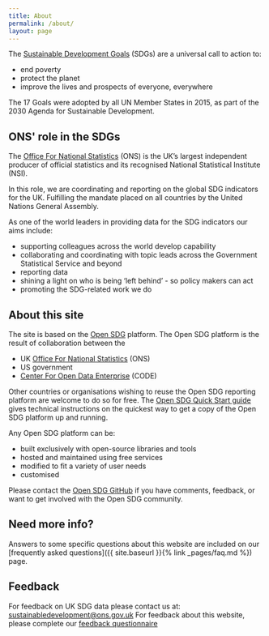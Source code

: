 ```yaml
---
title: About
permalink: /about/
layout: page
---
```

The [Sustainable Development Goals](http://www.un.org/sustainabledevelopment/sustainable-development-goals/) (SDGs) are a universal call to action to:
  * end poverty
  * protect the planet
  * improve the lives and prospects of everyone, everywhere

The 17 Goals were adopted by all UN Member States in 2015, as part of the 2030 Agenda for Sustainable Development.

## ONS' role in the SDGs
The [Office For National Statistics](https://www.ons.gov.uk/) (ONS) is the UK’s largest independent producer of official statistics and its recognised National Statistical Institute (NSI).

In this role, we are coordinating and reporting on the global SDG indicators for the UK. Fulfilling the mandate placed on all countries by the United Nations General Assembly.

As one of the world leaders in providing data for the SDG indicators our aims include: 
  * supporting colleagues across the world develop capability 
  * collaborating and coordinating with topic leads across the Government Statistical Service and beyond
  * reporting data
  * shining a light on who is being ‘left behind’ - so policy makers can act 
  * promoting the SDG-related work we do

## About this site
The site is based on the [Open SDG](https://open-sdg.readthedocs.io/en/latest/) platform. The Open SDG platform is the result of collaboration between the
  * UK [Office For National Statistics](https://www.ons.gov.uk/) (ONS) 
  * US government
  * [Center For Open Data Enterprise](http://opendataenterprise.org/) (CODE)

Other countries or organisations wishing to reuse the Open SDG reporting platform are welcome to do so for free. The [Open SDG Quick Start guide](https://open-sdg.readthedocs.io/en/latest/quick-start/) gives technical instructions on the quickest way to get a copy of the Open SDG platform up and running.

Any Open SDG platform can be:
  * built exclusively with open-source libraries and tools
  * hosted and maintained using free services 
  * modified to fit a variety of user needs 
  * customised

Please contact the [Open SDG GitHub](https://github.com/open-sdg/open-sdg) if you have comments, feedback, or want to get involved with the Open SDG community.

## Need more info?
Answers to some specific questions about this website are included on our [frequently asked questions]({{ site.baseurl }}{% link _pages/faq.md %}) page.

## Feedback
For feedback on UK SDG data please contact us at: <sustainabledevelopment@ons.gov.uk>
For feedback about this website, please complete our [feedback questionnaire](https://www.surveymonkey.co.uk/r/SDGfeedback)
